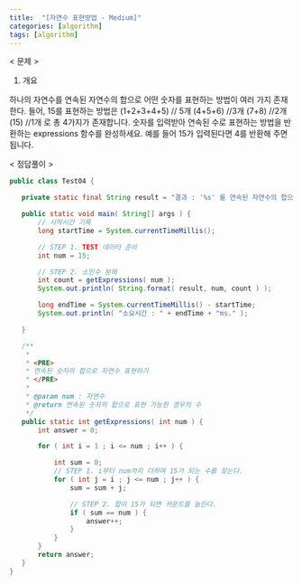 ```yaml
---
title:  "[자연수 표현방법 - Medium]"
categories: [algorithm]
tags: [algorithm]
---
```


< 문제 >

1. 개요
 
 하나의 자연수를 연속된 자연수의 합으로 어떤 숫자를 표현하는 방법이 여러 가지 존재한다. 
 들어, 15를 표현하는 방법은
  (1+2+3+4+5) // 5개
  (4+5+6) //3개
  (7+8) //2개
  (15) //1개
 로 총 4가지가 존재합니다.
 숫자를 입력받아 연속된 수로 표현하는 방법을 반환하는 expressions 함수를 완성하세요. 
 예를 들어 15가 입력된다면 4를 반환해 주면 됩니다.
 
 
 < 정답풀이 >
 
 ``` java
 public class Test04 {

	private static final String result = "결과 : '%s' 를 연속된 자연수의 합으로 표현할 수 있는 경우의 수는  : %s";

	public static void main( String[] args ) {
		// 시작시간 기록
		long startTime = System.currentTimeMillis();

		// STEP 1. TEST 데이터 준비
		int num = 15;

		// STEP 2. 소인수 분해
		int count = getExpressions( num );
		System.out.println( String.format( result, num, count ) );

		long endTime = System.currentTimeMillis() - startTime;
		System.out.println( "소요시간 : " + endTime + "ms." );

	}

	/**
	 * 
	 * <PRE>
	 * 연속된 숫자의 합으로 자연수 표현하기
	 * </PRE>
	 * 
	 * @param num : 자연수
	 * @return 연속된 숫자의 합으로 표현 가능한 경우의 수
	 */
	public static int getExpressions( int num ) {
		int answer = 0;

		for ( int i = 1 ; i <= num ; i++ ) {

			int sum = 0;
			// STEP 1. i부터 num까지 더하며 15가 되는 수를 찾는다.
			for ( int j = i ; j <= num ; j++ ) {
				sum = sum + j;

				// STEP 2. 합이 15가 되면 카운트를 늘린다.
				if ( sum == num ) {
					answer++;
				}
			}
		}
		return answer;
	}
}
```